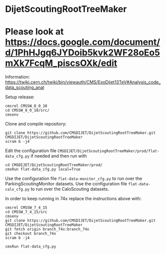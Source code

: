 DijetScoutingRootTreeMaker
==========================

Please look at 
https://docs.google.com/document/d/1PhHJgq6JYDoib5kvk2WF28oEo5mXk7FcqM_piscsOXk/edit
====================================================

Information: https://twiki.cern.ch/twiki/bin/viewauth/CMS/ExoDijet13TeV#Analysis_code_data_scouting_anal

Setup release:

```
cmsrel CMSSW_8_0_10
cd CMSSW_8_0_10/src/
cmsenv
```

Clone and compile repository:

```
git clone https://github.com/CMSDIJET/DijetScoutingRootTreeMaker.git CMSDIJET/DijetScoutingRootTreeMaker
scram b -j4
```

Edit the configuration file `CMSDIJET/DijetScoutingRootTreeMaker/prod/flat-data_cfg.py` if needed and then run with

```
cd CMSDIJET/DijetScoutingRootTreeMaker/prod/
cmsRun flat-data_cfg.py local=True
```

Use the configuration file `flat-data-monitor_cfg.py` to run over the ParkingScoutingMonitor datasets.
Use the configuration file `flat-data-calo_cfg.py` to run over the CaloScouting datasets.




In order to keep running in 74x replace the instructions above with:

```
cmsrel CMSSW_7_4_15
cd CMSSW_7_4_15/src
cmsenv
git clone https://github.com/CMSDIJET/DijetScoutingRootTreeMaker.git CMSDIJET/DijetScoutingRootTreeMaker
git fetch origin branch_74x:branch_74x
git checkout branch_74x
scram b -j4

cmsRun flat-data_cfg.py
```
